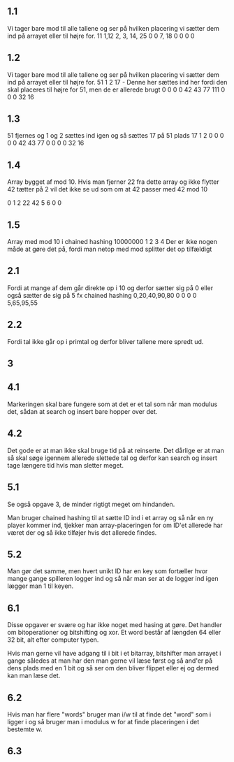 ## 1.1
Vi tager bare mod til alle tallene og ser på hvilken placering vi sætter dem ind på arrayet eller til højre for.
11
1,12
2,
3, 14, 25
0
0
7, 18
0
0
0
0

## 1.2
Vi tager bare mod til alle tallene og ser på hvilken placering vi sætter dem ind på arrayet eller til højre for.
51
1
2
17 - Denne her sættes ind her fordi den skal placeres til højre for 51, men de er allerede brugt
0
0
0
0
42
43
77
111
0
0
0
32
16

## 1.3
51 fjernes og 1 og 2 sættes ind igen og så sættes 17 på 51 plads
17
1
2
0
0
0
0
0
42
43
77
0
0
0
0
32
16

## 1.4
Array bygget af mod 10.
Hvis man fjerner 22 fra dette array og ikke flytter 42 tætter på 2 vil det ikke se ud som om at 42 passer med 42 mod 10

0
1
2
22
42
5
6
0
0

## 1.5
Array med mod 10 i chained hashing
10000000
1
2
3
4
Der er ikke nogen måde at gøre det på, fordi man netop med mod splitter det op tilfældigt

## 2.1
Fordi at mange af dem går direkte op i 10 og derfor sætter sig på 0 eller også sætter de sig på 5
fx chained hashing
0,20,40,90,80
0
0
0
0
5,65,95,55

## 2.2
Fordi tal ikke går op i primtal og derfor bliver tallene mere spredt ud.

## 3

## 4.1
Markeringen skal bare fungere som at det er et tal som når man modulus det, sådan at search og insert bare hopper over det.

## 4.2
Det gode er at man ikke skal bruge tid på at reinserte.
Det dårlige er at man så skal søge igennem allerede slettede tal og derfor kan search og insert tage længere tid hvis man sletter meget.

## 5.1
Se også opgave 3, de minder rigtigt meget om hindanden.

Man bruger chained hashing til at sætte ID ind i et array og så når en ny player kommer ind, tjekker man array-placeringen for om ID'et allerede har været der og så ikke tilføjer hvis det allerede findes.

## 5.2
Man gør det samme, men hvert unikt ID har en key som fortæller hvor mange gange spilleren logger ind og så når man ser at de logger ind igen lægger man 1 til keyen. 


## 6.1
Disse opgaver er svære og har ikke noget med hasing at gøre. Det handler om bitoperationer og bitshifting og xor. Et word består af længden 64 eller 32 bit, alt efter computer typen.

Hvis man gerne vil have adgang til i bit i et bitarray, bitshifter man arrayet i gange således at man har den man gerne vil læse først og så and'er på dens plads med en 1 bit og så ser om den bliver flippet eller ej og dermed kan man læse det.

## 6.2
Hvis man har flere "words" bruger man i/w til at finde det "word" som i ligger i og så bruger man i modulus w for at finde placeringen i det bestemte w.

## 6.3





